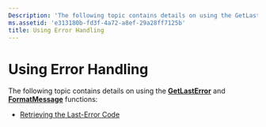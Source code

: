 ```yaml
---
Description: 'The following topic contains details on using the GetLastError and FormatMessage functions: Retrieving the Last-Error Code'
ms.assetid: 'e313180b-fd3f-4a72-a8ef-29a28ff7125b'
title: Using Error Handling
---
```


# Using Error Handling

The following topic contains details on using the [**GetLastError**](getlasterror.md) and [**FormatMessage**](formatmessage.md) functions:

-   [Retrieving the Last-Error Code](retrieving-the-last-error-code.md)

 

 



